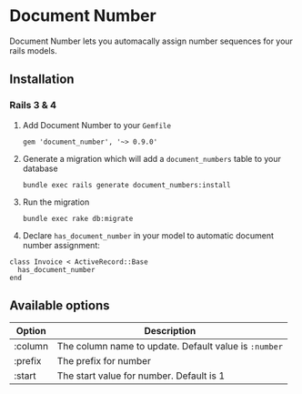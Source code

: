 # Document Number

Document Number lets you automacally assign number sequences for your rails models.

## Installation

### Rails 3 & 4

1. Add Document Number to your `Gemfile`

    `gem 'document_number', '~> 0.9.0'`

2. Generate a migration which will add a `document_numbers` table to your database

    `bundle exec rails generate document_numbers:install`

3. Run the migration

    `bundle exec rake db:migrate`

4. Declare `has_document_number` in your model to automatic document number assignment:

```
class Invoice < ActiveRecord::Base
  has_document_number
end
```

## Available options

| Option | Description |
|--------|-------------|
| :column | The column name to update. Default value is `:number` |
| :prefix | The prefix for number |
| :start  | The start value for number. Default is 1 |
